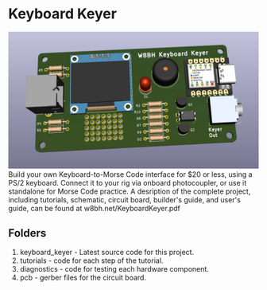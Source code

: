 # Keyboard Keyer
![image](./pcb/BN35_render.JPG)
Build your own Keyboard-to-Morse Code interface for $20 or less, using a PS/2 keyboard.  Connect it to your rig via onboard photocoupler, or use it standalone for Morse Code practice.  A desription of the complete project, including tutorials, schematic, circuit board, builder's guide, and user's guide, can be found at w8bh.net/KeyboardKeyer.pdf


## Folders

1. keyboard_keyer - Latest source code for this project.
2. tutorials - code for each step of the tutorial.
3. diagnostics - code for testing each hardware component.
4. pcb - gerber files for the circuit board.






